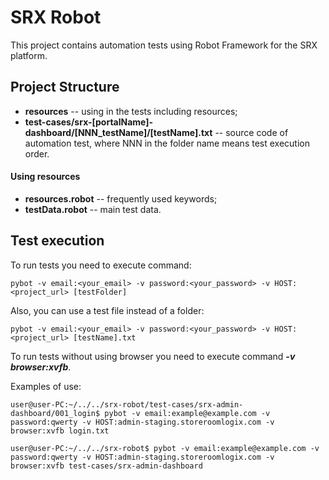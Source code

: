 # SRX Robot

This project contains automation tests using Robot Framework for the SRX platform.

## Project Structure

* **resources** --  using in the tests including resources;
* **test-cases/srx-[portalName]-dashboard/[NNN_testName]/[testName].txt** -- source code of automation test, where NNN in the folder name means test execution order.

#### Using resources

* **resources.robot** -- frequently used keywords;
* **testData.robot** -- main test data.

## Test execution

To run tests you need to execute command:
```
pybot -v email:<your_email> -v password:<your_password> -v HOST:<project_url> [testFolder]
```
Also, you can use a test file instead of a folder:
```
pybot -v email:<your_email> -v password:<your_password> -v HOST:<project_url> [testName].txt
```
To run tests without using browser you need to execute command ***-v browser:xvfb***.

Examples of use:
```
user@user-PC:~/../../srx-robot/test-cases/srx-admin-dashboard/001_login$ pybot -v email:example@example.com -v password:qwerty -v HOST:admin-staging.storeroomlogix.com -v browser:xvfb login.txt
```
```
user@user-PC:~/../../srx-robot$ pybot -v email:example@example.com -v password:qwerty -v HOST:admin-staging.storeroomlogix.com -v browser:xvfb test-cases/srx-admin-dashboard
```